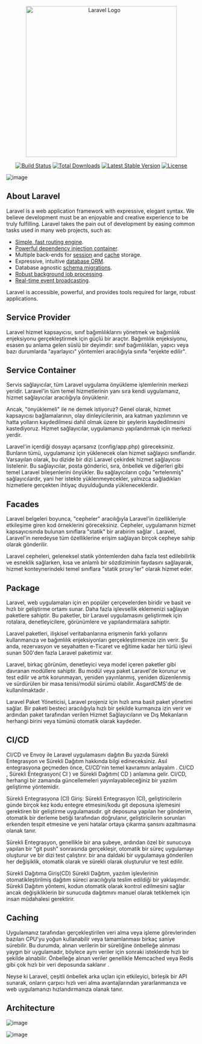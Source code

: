 <p align="center"><a href="https://laravel.com" target="_blank"><img src="https://raw.githubusercontent.com/laravel/art/master/logo-lockup/5%20SVG/2%20CMYK/1%20Full%20Color/laravel-logolockup-cmyk-red.svg" width="400" alt="Laravel Logo"></a></p>

<p align="center">
<a href="https://travis-ci.org/laravel/framework"><img src="https://travis-ci.org/laravel/framework.svg" alt="Build Status"></a>
<a href="https://packagist.org/packages/laravel/framework"><img src="https://img.shields.io/packagist/dt/laravel/framework" alt="Total Downloads"></a>
<a href="https://packagist.org/packages/laravel/framework"><img src="https://img.shields.io/packagist/v/laravel/framework" alt="Latest Stable Version"></a>
<a href="https://packagist.org/packages/laravel/framework"><img src="https://img.shields.io/packagist/l/laravel/framework" alt="License"></a>
</p>

![image](https://user-images.githubusercontent.com/67504077/211742101-e03dd97c-f399-4cea-9db6-0ce2ddf82664.png)

## About Laravel

Laravel is a web application framework with expressive, elegant syntax. We believe development must be an enjoyable and creative experience to be truly fulfilling. Laravel takes the pain out of development by easing common tasks used in many web projects, such as:

- [Simple, fast routing engine](https://laravel.com/docs/routing).
- [Powerful dependency injection container](https://laravel.com/docs/container).
- Multiple back-ends for [session](https://laravel.com/docs/session) and [cache](https://laravel.com/docs/cache) storage.
- Expressive, intuitive [database ORM](https://laravel.com/docs/eloquent).
- Database agnostic [schema migrations](https://laravel.com/docs/migrations).
- [Robust background job processing](https://laravel.com/docs/queues).
- [Real-time event broadcasting](https://laravel.com/docs/broadcasting).

Laravel is accessible, powerful, and provides tools required for large, robust applications.

## Service Provider

Laravel hizmet kapsayıcısı, sınıf bağımlılıklarını yönetmek ve bağımlılık enjeksiyonu gerçekleştirmek için güçlü bir araçtır. Bağımlılık enjeksiyonu, esasen şu anlama gelen süslü bir deyimdir: sınıf bağımlılıkları, yapıcı veya bazı durumlarda "ayarlayıcı" yöntemleri aracılığıyla sınıfa "enjekte edilir".

## Service Container

Servis sağlayıcılar, tüm Laravel uygulama önyükleme işlemlerinin merkezi yeridir. Laravel'in tüm temel hizmetlerinin yanı sıra kendi uygulamanız, hizmet sağlayıcılar aracılığıyla önyüklenir.

Ancak, "önyüklemeli" ile ne demek istiyoruz? Genel olarak, hizmet kapsayıcısı bağlamalarının, olay dinleyicilerinin, ara katman yazılımının ve hatta yolların kaydedilmesi dahil olmak üzere bir şeylerin kaydedilmesini kastediyoruz. Hizmet sağlayıcılar, uygulamanızı yapılandırmak için merkezi yerdir.

Laravel'in içerdiği dosyayı açarsanız (config/app.php) göreceksiniz. Bunların tümü, uygulamanız için yüklenecek olan hizmet sağlayıcı sınıflarıdır. Varsayılan olarak, bu dizide bir dizi Laravel çekirdek hizmet sağlayıcısı listelenir. Bu sağlayıcılar, posta gönderici, sıra, önbellek ve diğerleri gibi temel Laravel bileşenlerini önyükler. Bu sağlayıcıların çoğu "ertelenmiş" sağlayıcılardır, yani her istekte yüklenmeyecekler, yalnızca sağladıkları hizmetlere gerçekten ihtiyaç duyulduğunda yükleneceklerdir.

## Facades

Laravel belgeleri boyunca, "cepheler" aracılığıyla Laravel'in özellikleriyle etkileşime giren kod örneklerini göreceksiniz. Cepheler, uygulamanın hizmet kapsayıcısında bulunan sınıflara "statik" bir arabirim sağlar . Laravel, Laravel'in neredeyse tüm özelliklerine erişim sağlayan birçok cepheye sahip olarak gönderilir.

Laravel cepheleri, geleneksel statik yöntemlerden daha fazla test edilebilirlik ve esneklik sağlarken, kısa ve anlamlı bir sözdiziminin faydasını sağlayarak, hizmet konteynerindeki temel sınıflara "statik proxy'ler" olarak hizmet eder. 

## Package

Laravel, web uygulamaları için en popüler çerçevelerden biridir ve basit ve hızlı bir geliştirme ortamı sunar. Daha fazla işlevsellik eklemenizi sağlayan paketlere sahiptir. Bu paketler, bir Laravel uygulamasını geliştirmek için rotalara, denetleyicilere, görünümlere ve yapılandırmalara sahiptir.

Laravel paketleri, ilişkisel veritabanlarına erişmenin farklı yollarını kullanmanıza ve bağımlılık enjeksiyonları gerçekleştirmenize izin verir. Şu anda, rezervasyon ve seyahatten e-Ticaret ve eğitime kadar her türlü işlevi sunan 500'den fazla Laravel paketimiz var.

Laravel, birkaç görünüm, denetleyici veya model içeren paketler gibi davranan modüllere sahiptir. Bu modül veya paket Laravel'de korunur ve test edilir ve artık korunmayan, yeniden yayınlanmış, yeniden düzenlenmiş ve sürdürülen bir masa tenisi/modül sürümü olabilir. AsgardCMS'de de kullanılmaktadır .

Laravel Paket Yöneticisi, Laravel projeniz için hızlı ama basit paket yönetimi sağlar. Bir paketi besteci aracılığıyla hızlı bir şekilde kurmanıza izin verir ve ardından paket tarafından verilen Hizmet Sağlayıcıların ve Dış Mekanların herhangi birini veya tümünü otomatik olarak kaydeder.

## CI/CD

CI/CD ve Envoy ile Laravel uygulamasını dağıtın
Bu yazıda Sürekli Entegrasyon ve Sürekli Dağıtım hakkında bilgi edineceksiniz.
Asıl entegrasyona geçmeden önce, CI/CD'nin temel kavramını anlayalım . CI/CD , Sürekli Entegrasyon( CI ) ve Sürekli Dağıtım( CD ) anlamına gelir. CI/CD, herhangi bir zamanda güncellemeleri yayınlayabileceğiniz bir yazılım geliştirme yöntemidir.

Sürekli Entegrasyona (CI) Giriş:
Sürekli Entegrasyon (CI), geliştiricilerin günde birçok kez kodu entegre etmesini/kodu git deposuna işlemesini gerektiren bir geliştirme uygulamasıdır. git deposuna yapılan her gönderim, otomatik bir derleme betiği tarafından doğrulanır, geliştiricilerin sorunları erkenden tespit etmesine ve yeni hatalar ortaya çıkarma şansını azaltmasına olanak tanır.

Sürekli Entegrasyon, genellikle bir ana şubeye, ardından özel bir sunucuya yapılan bir "git push" sonrasında gerçekleşir, otomatik bir süreç uygulamayı oluşturur ve bir dizi test çalıştırır. bir ana daldaki bir uygulamaya gönderilen her değişiklik, otomatik olarak ve sürekli olarak oluşturulur ve test edilir.

Sürekli Dağıtıma Giriş(CD)
Sürekli Dağıtım, yazılım işlevlerinin otomatikleştirilmiş dağıtım süreci aracılığıyla teslim edildiği bir yaklaşımdır. Sürekli Dağıtım yöntemi, kodun otomatik olarak kontrol edilmesini sağlar ancak değişikliklerin bir sunucuda dağıtımını manuel olarak tetiklemek için insan müdahalesi gerektirir.

## Caching

Uygulamanız tarafından gerçekleştirilen veri alma veya işleme görevlerinden bazıları CPU'yu yoğun kullanabilir veya tamamlanması birkaç saniye sürebilir. Bu durumda, alınan verilerin bir süreliğine önbelleğe alınması yaygın bir uygulamadır, böylece aynı veriler için sonraki isteklerde hızlı bir şekilde alınabilir. Önbelleğe alınan veriler genellikle Memcached veya Redis gibi çok hızlı bir veri deposunda saklanır .

Neyse ki Laravel, çeşitli önbellek arka uçları için etkileyici, birleşik bir API sunarak, onların çarpıcı hızlı veri alma avantajlarından yararlanmanıza ve web uygulamanızı hızlandırmanıza olanak tanır.

## Architecture

![image](https://user-images.githubusercontent.com/67504077/211740042-c2bdd9b5-3fe0-4e12-b920-d303c135382d.png)


![image](https://user-images.githubusercontent.com/67504077/211740197-538ac244-74a9-4aa3-a639-4b1382568d90.png)

